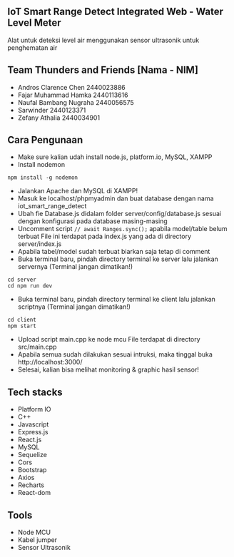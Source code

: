 ## IoT Smart Range Detect Integrated Web - Water Level Meter
Alat untuk deteksi level air 
menggunakan sensor ultrasonik 
untuk penghematan air

## Team Thunders and Friends [Nama - NIM]
- Andros Clarence Chen 	2440023886
- Fajar Muhammad Hamka 	2440113616
- Naufal Bambang Nugraha 	2440056575
- Sarwinder 			2440123371
- Zefany Athalia 		2440034901

## Cara Pengunaan
- Make sure kalian udah install node.js, platform.io, MySQL, XAMPP
- Install nodemon
```
npm install -g nodemon
```
- Jalankan Apache dan MySQL di XAMPP!
- Masuk ke localhost/phpmyadmin dan buat database dengan nama iot_smart_range_detect
- Ubah fie Database.js didalam folder server/config/database.js sesuai dengan konfigurasi pada database masing-masing
- Uncomment script ```// await Ranges.sync();``` apabila model/table belum terbuat
 File ini terdapat pada index.js yang ada di directory server/index.js
- Apabila tabel/model sudah terbuat biarkan saja tetap di comment
- Buka terminal baru, pindah directory terminal ke server lalu jalankan servernya (Terminal jangan dimatikan!)
```
cd server
cd npm run dev
```
- Buka terminal baru, pindah directory terminal ke client lalu jalankan scriptnya (Terminal jangan dimatikan!)
```
cd client
npm start
```
- Upload script main.cpp ke node mcu
 File terdapat di directory src/main.cpp
- Apabila semua sudah dilakukan sesuai intruksi, maka tinggal buka http://localhost:3000/
- Selesai, kalian bisa melihat monitoring & graphic hasil sensor!

## Tech stacks
- Platform IO
- C++
- Javascript
- Express.js
- React.js
- MySQL
- Sequelize
- Cors
- Bootstrap
- Axios
- Recharts
- React-dom

## Tools
- Node MCU
- Kabel jumper
- Sensor Ultrasonik